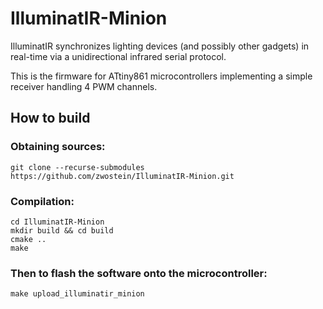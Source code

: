 # IlluminatIR-Minion

IlluminatIR synchronizes lighting devices (and possibly other gadgets) in real-time via a unidirectional infrared serial protocol.

This is the firmware for ATtiny861 microcontrollers implementing a simple receiver handling 4 PWM channels.


## How to build

### Obtaining sources:

	git clone --recurse-submodules https://github.com/zwostein/IlluminatIR-Minion.git

### Compilation:

	cd IlluminatIR-Minion
	mkdir build && cd build
	cmake ..
	make

### Then to flash the software onto the microcontroller:

	make upload_illuminatir_minion
